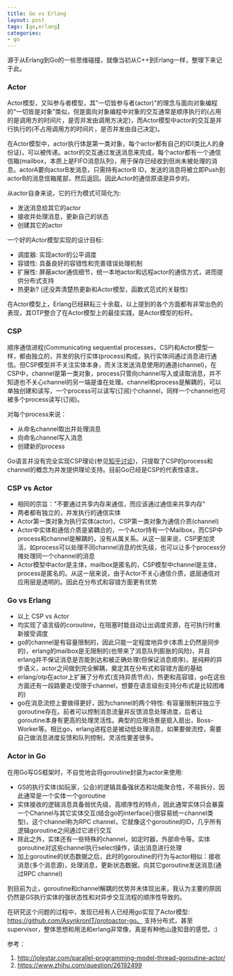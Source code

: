 ```yaml
---
title: Go vs Erlang
layout: post
tags: [go,erlang]
categories:
- go
---
```


源于从Erlang到Go的一些思维碰撞，就像当初从C++到Erlang一样，整理下来记于此。

### Actor

Actor模型，又叫参与者模型，其"一切皆参与者(actor)"的理念与面向对象编程的“一切皆是对象”类似，但是面向对象编程中对象的交互通常是顺序执行的(占用的是调用方的时间片，是否并发由调用方决定)，而Actor模型中actor的交互是并行执行的(不占用调用方的时间片，是否并发由自己决定)。

在Actor模型中，actor执行体是第一类对象，每个actor都有自己的ID(类比人的身份证)，可以被传递。actor的交互通过发送消息来完成，每个actor都有一个通信信箱(mailbox，本质上是FIFO消息队列)，用于保存已经收到但尚未被处理的消息。actorA要向actorB发消息，只需持有actorB ID，发送的消息将被立即Push到actorB的消息信箱尾部，然后返回。因此Actor的通信原语是异步的。

从actor自身来说，它的行为模式可简化为:

- 发送消息给其它的actor
- 接收并处理消息，更新自己的状态
- 创建其它的actor

一个好的Actor模型实现的设计目标:

- 调度器: 实现actor的公平调度
- 容错性: 具备良好的容错性和完善错误处理机制
- 扩展性: 屏蔽actor通信细节，统一本地actor和远程actor的通信方式，进而提供分布式支持
- 热更新? (还没弄清楚热更新和Actor模型，函数式范式的关联性)

在Actor模型上，Erlang已经耕耘三十余载，以上提到的各个方面都有非常出色的表现，其OTP整合了在Actor模型上的最佳实践，是Actor模型的标杆。

### CSP

顺序通信进程(Communicating sequential processes，CSP)和Actor模型一样，都由独立的，并发的执行实体(process)构成，执行实体间通过消息进行通信。但CSP模型并不关注实体本身，而关注发送消息使用的通道(channel)，在CSP中，channel是第一类对象，process只管向channel写入或读取消息，并不知道也不关心channel的另一端是谁在处理。channel和process是解耦的，可以单独创建和读写，一个process可以读写(订阅)个channel，同样一个channel也可被多个process读写(订阅)。

对每个process来说：

- 从命名channel取出并处理消息
- 向命名channel写入消息
- 创建新的process

Go语言并没有完全实现CSP理论(参见[知乎讨论](https://www.zhihu.com/question/26192499))，只提取了CSP的process和channel的概念为并发提供理论支持。目前Go已经是CSP的代表性语言。

### CSP vs Actor

- 相同的宗旨："不要通过共享内存来通信，而应该通过通信来共享内存"
- 两者都有独立的，并发执行的通信实体
- Actor第一类对象为执行实体(actor)，CSP第一类对象为通信介质(channel)
- Actor中实体和通信介质是紧耦合的，一个Actor持有一个Mailbox，而CSP中process和channel是解耦的，没有从属关系。从这一层来说，CSP更加灵活，如process可以处理不同channel消息的优先级，也可以让多个process分摊处理同一个channel的消息
- Actor模型中actor是主体，mailbox是匿名的，CSP模型中channel是主体，process是匿名的。从这一层来说，由于Actor不关心通信介质，底层通信对应用层是透明的。因此在分布式和容错方面更有优势

### Go vs Erlang

- 以上 CSP vs Actor
- 均实现了语言级的coroutine，在阻塞时能自动让出调度资源，在可执行时重新接受调度
- go的channel是有容量限制的，因此只能一定程度地异步(本质上仍然是同步的)，erlang的mailbox是无限制的(也带来了消息队列膨胀的风险)，并且erlang并不保证消息是否能到达和被正确处理(但保证消息顺序)，是纯粹的异步语义，actor之间做到完全解耦，奠定其在分布式和容错方面的基础
- erlang/otp在actor上扩展了分布式(支持异质节点)，热更和高容错，go在这些方面还有一段路要走(受限于channel，想要在语言级别支持分布式是比较困难的)
- go在消息流控上要做得更好，因为channel的两个特性: 有容量限制并独立于goroutine存在。前者可以控制消息流量并反馈消息处理进度，后者让goroutine本身有更高的处理灵活性。典型的应用场景是扇入扇出，Boss-Worker等。相比go，erlang进程总是被动低处理消息，如果要做流控，需要自己做消息进度反馈和队列控制，灵活性要差很多。

### Actor in Go 

在用Go写GS框架时，不自觉地会将goroutine封装为actor来使用:

- GS的执行实体(如玩家，公会)的逻辑具备强状态和功能聚合性，不易拆分，因此通常是一个实体一个goroutine
- 实体接收的逻辑消息具备弱优先级，高顺序性的特点，因此通常实体只会暴露一个Channel与其它实体交互(结合go的interface{}很容易统一channel类型)，这个channel称为RPC channel，它就像这个goroutine的ID，几乎所有逻辑goroutine之间通过它进行交互
- 除此之外，实体还有一些特殊的channel，如定时器，外部命令等。实体goroutine对这些channel执行select操作，读出消息进行处理
- 加上goroutine的状态数据之后，此时的goroutine的行为与actor相似：接收消息(多个消息源)，处理消息，更新状态数据，向其它goroutine发送消息(通过RPC channel)

到目前为止，goroutine和channel解耦的优势并未体现出来，我认为主要的原因仍然是GS执行实体的强状态性和对异步交互流程的顺序性导致的。

在研究这个问题的过程中，发现已经有人已经用go实现了Actor模型: https://github.com/AsynkronIT/protoactor-go。 支持分布式，甚至supervisor，整体思想和用法和erlang非常像，真是有种他山逢知音的感觉。:)

参考：

1. http://jolestar.com/parallel-programming-model-thread-goroutine-actor/
2. https://www.zhihu.com/question/26192499

